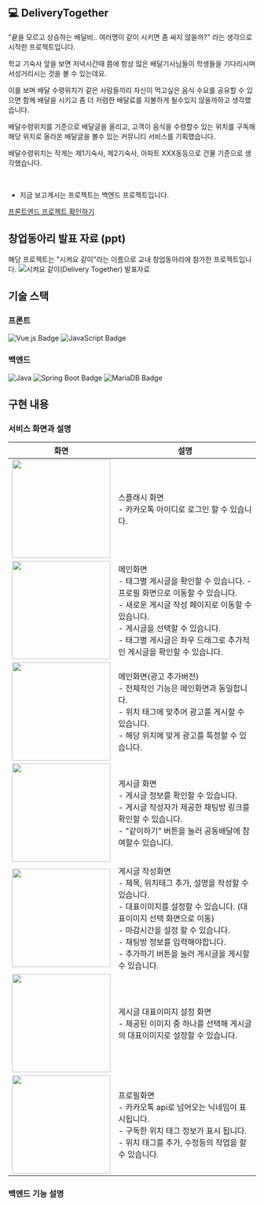 ## 💻 DeliveryTogether
"끝을 모르고 상승하는 배달비.. 여러명이 같이 시키면 좀 싸지 않을까?" 라는 생각으로 시작한 프로젝트입니다. 

학교 기숙사 앞을 보면 저녁시간때 쯤에 항상 많은 배달기사님들이 학생들을 기다리시며 서성거리시는 것을 볼 수 있는데요.

이를 보며 배달 수령위치가 같은 사람들끼리 자신이 먹고싶은 음식 수요를 공유할 수 있으면 함께 배달을 시키고 좀 더 저렴한 배달료를 지불하게 될수있지 않을까하고 생각했습니다.

배달수령위치를 기준으로 배달글을 올리고, 고객이 음식을 수령할수 있는 위치를 구독해 해당 위치로 올라온 배달글을 볼수 있는 커뮤니티 서비스를 기획했습니다.

배달수령위치는 작게는 제1기숙사, 제2기숙사, 아파트 XXX동등으로 건물 기준으로 생각했습니다.

<br>

+ 지금 보고계시는 프로젝트는 백엔드 프로젝트입니다.

<a href="https://github.com/nulzi/DeliveryTogether">프론트엔드 프로젝트 확인하기</a>


## 창업동아리 발표 자료 (ppt)
해당 프로젝트는 "시켜요 같이"라는 이름으로 교내 창업동아리에 참가한 프로젝트입니다. 
![시켜요 같이(Delivery Together) 발표자료](https://docs.google.com/presentation/d/11OoRDgAtzIqtacS5X96X_J99sTUDrZprmCIyf7hv0gY/edit?usp=sharing)

## 기술 스택
### 프론트
![Vue.js Badge](https://img.shields.io/badge/Vue.js-4FC08D?logo=vuedotjs&logoColor=fff&style=flat)
![JavaScript Badge](https://img.shields.io/badge/JavaScript-F7DF1E?logo=javascript&logoColor=000&style=flat)

### 백엔드
![Java](https://img.shields.io/badge/Java-007396?style=flat&logo=Java&logoColor=white)
![Spring Boot Badge](https://img.shields.io/badge/Spring%20Boot-6DB33F?style=flat&logo=spring-boot&logoColor=white)
![MariaDB Badge](https://img.shields.io/badge/MariaDB-003545?logo=mariadb&logoColor=fff&style=flat)


## 구현 내용
### 서비스 화면과 설명
| 화면 | 설명 |
| ------ | ----- |
| <img src="https://github.com/RDDcat/DeliveryTogether/assets/55569476/97afdf05-48d0-40da-bcda-9110797d855e" width=200px> | 스플래시 화면 <br> - 카카오톡 아이디로 로그인 할 수 있습니다. |
| <img src="https://github.com/RDDcat/DeliveryTogether/assets/55569476/0fb00f08-a87e-4930-ab6a-ccf740998f2d" width=200px> | 메인화면 <br> - 태그별 게시글을 확인할 수 있습니다.  - 프로필 화면으로 이동할 수 있습니다. <br> - 새로운 게시글 작성 페이지로 이동할 수 있습니다. <br> - 게시글을 선택할 수 있습니다. <br> - 태그별 게시글은 좌우 드래그로 추가적인 게시글을 확인할 수 있습니다. |
| <img src="https://github.com/RDDcat/DeliveryTogether/assets/55569476/4433fde9-286c-4dc9-b157-642f597fac01" width=200px> | 메인화면(광고 추가버전) <br> - 전체적인 기능은 메인화면과 동일합니다. <br> - 위치 태그에 맞추어 광고를 게시할 수 있습니다. <br> - 해당 위치에 맞게 광고를 특정할 수 있습니다. |
| <img src="https://github.com/RDDcat/DeliveryTogether/assets/55569476/6966f4db-2e5f-4329-8485-610910352856" width=200px> | 게시글 화면 <br> - 게시글 정보를 확인할 수 있습니다. <br> - 게시글 작성자가 제공한 채팅방 링크를 확인할 수 있습니다. <br> - "같이하기" 버튼을 눌러 공동배달에 참여할수 있습니다. |
| <img src="https://github.com/RDDcat/DeliveryTogether/assets/55569476/b6ade545-dd29-4823-8b4a-ce05354906dd" width=200px> | 게시글 작성화면 <br> - 제목, 위치태그 추가, 설명을 작성할 수 있습니다. <br> - 대표이미지를 설정할 수 있습니다. (대표이미지 선택 화면으로 이동) <br> - 마감시간을 설정 할 수 있습니다. <br> - 채팅방 정보를 입력해야합니다. <br> - 추가하기 버튼을 눌러 게시글을 게시할 수 있습니다. |
| <img src="https://github.com/RDDcat/DeliveryTogether/assets/55569476/2058e9ea-115d-40e9-9ed9-30ac0636071f" width=200px> | 게시글 대표이미지 설정 화면 <br> - 제공된 이미지 중 하나를 선택해 게시글의 대표이미지로 설정할 수 있습니다. |
| <img src="https://github.com/RDDcat/DeliveryTogether/assets/55569476/73514145-d78e-4505-8de1-00622cc60f1c" width=200px> | 프로필화면 <br> - 카카오톡 api로 넘어오는 닉네임이 표시됩니다. <br> - 구독한 위치 태그 정보가 표시 됩니다. <br> - 위치 태그를 추가, 수정등의 작업을 할 수 있습니다.|


### 백엔드 기능 설명













